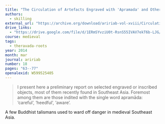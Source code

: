 ```yaml
---
title: "The Circulation of Artefacts Engraved with 'Apramada' and Other Mottos in Southeast Asia and India : A Preliminary Report"
authors:
  - skilling
external_url: "https://archive.org/download/aririab-vol-xviii/Circulation%20of%20Artefacts%20Engraved%20with%20%E2%80%98Apram%C4%81da%E2%80%99%20and%20Other%20Mottos%20in%20Southeast%20Asia%20and%20India.pdf"
drive_links:
  - "https://drive.google.com/file/d/1ERmSYvziU0t-RsnS55IVAV7ekT6b-LJG/view?usp=drivesdk"
course: medieval
tags:
  - theravada-roots
year: 2014
month: mar
journal: aririab
number: 18
pages: "63--77"
openalexid: W599525405
---
```


> I present here a preliminary report on selected engraved or inscribed objects, most of them recently found in Southeast Asia. Foremost among them are those indited with the single word apramāda: ‘careful’, ‘heedful’, ‘aware’.

A few Buddhist talismans used to ward off danger in medieval Southeast Asia.
